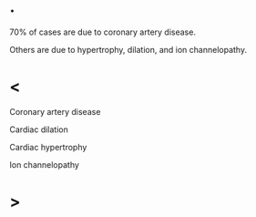 # .

70% of cases are due to coronary artery disease.

Others are due to hypertrophy, dilation, and ion channelopathy.

# <

Coronary artery disease

Cardiac dilation

Cardiac hypertrophy

Ion channelopathy

# >
